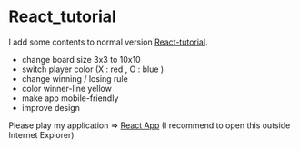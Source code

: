 # React_tutorial

I add some contents to normal version [React-tutorial](https://reactjs.org/tutorial/tutorial.html).

- change board size 3x3 to 10x10
- switch player color (X : red , O : blue )
- change winning / losing rule
- color winner-line yellow
- make app mobile-friendly
- improve design

Please play my application => [React App](https://xogame-mobile.herokuapp.com/) 
(I recommend to open this outside Internet Explorer)
